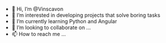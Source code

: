 - 👋 Hi, I’m @Vinscavon
- 👀 I’m interested in developing projects that solve boring tasks
- 🌱 I’m currently learning Python and Angular
- 💞️ I’m looking to collaborate on ...
- 📫 How to reach me ...

<!---
Vinscavon/Vinscavon is a ✨ special ✨ repository because its `README.md` (this file) appears on your GitHub profile.
You can click the Preview link to take a look at your changes.
--->
